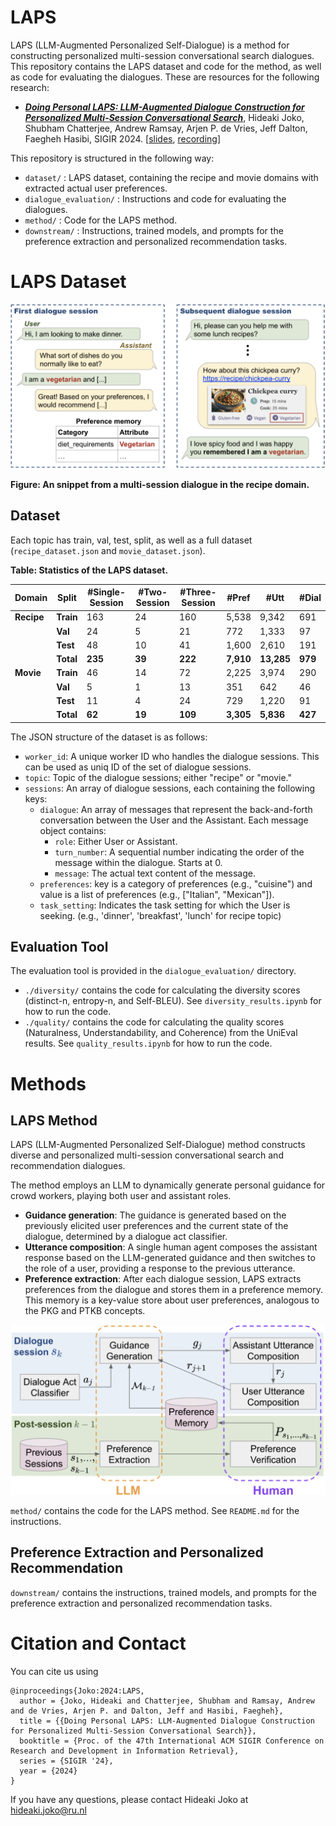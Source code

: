 LAPS
====

<!-- This repository provides (1) conversational entity linking dataset (ConEL-2) and (2) conversational entity linking tool (CREL), as resources for the following research: -->

LAPS (LLM-Augmented Personalized Self-Dialogue) is a method for constructing personalized multi-session conversational search dialogues.
This repository contains the LAPS dataset and code for the method, as well as code for evaluating the dialogues.
These are resources for the following research:

- ***[Doing Personal LAPS: LLM-Augmented Dialogue Construction for Personalized Multi-Session Conversational Search](https://dl.acm.org/doi/10.1145/3626772.3657815)***, Hideaki Joko, Shubham Chatterjee, Andrew Ramsay, Arjen P. de Vries, Jeff Dalton, Faegheh Hasibi, SIGIR 2024. [[slides](https://docs.google.com/presentation/d/1gnAtSBUFicO3GEy_aJ0VXMpbgBtEC18F5Z7IB06dvKk/edit?usp=sharing), [recording](https://youtu.be/tnPZL3XuhmI?si=fDj4rpGxa-6xvNYB)]


This repository is structured in the following way:
<!-- 
- `tool/` : EL tool for conversation (CREL), with the example script.
- `dataset/` : Conversational entity linking datasets (ConEL-2), with the documentation of the statistics and format.
- `eval/` : Tool to calculate the performance of the entity linking method, with the run files of baseline and our method. -->

- `dataset/` : LAPS dataset, containing the recipe and movie domains with extracted actual user preferences.
- `dialogue_evaluation/` : Instructions and code for evaluating the dialogues.
- `method/` : Code for the LAPS method.
- `downstream/` : Instructions, trained models, and prompts for the preference extraction and personalized recommendation tasks.

# LAPS Dataset


<!-- ![example](./example.png) -->
<img src="https://github.com/informagi/laps/blob/main/example.png" width="600">

**Figure: An snippet from a multi-session dialogue in the recipe domain.**

## Dataset

Each topic has train, val, test, split, as well as a full dataset (`recipe_dataset.json` and `movie_dataset.json`).

**Table: Statistics of the LAPS dataset.**

| Domain | Split | #Single-Session | #Two-Session | #Three-Session | #Pref | #Utt | #Dial |
|--------|-------|-----------------|--------------|----------------|-------|------|-------|
| **Recipe** | **Train** | 163 | 24 | 160 | 5,538 | 9,342 | 691 |
|            | **Val**   | 24  | 5  | 21  | 772   | 1,333 | 97  |
|            | **Test**  | 48  | 10 | 41  | 1,600 | 2,610 | 191 |
|            | **Total** | **235** | **39** | **222** | **7,910** | **13,285** | **979** |
| **Movie**  | **Train** | 46  | 14 | 72  | 2,225 | 3,974 | 290 |
|            | **Val**   | 5   | 1  | 13  | 351   | 642   | 46  |
|            | **Test**  | 11  | 4  | 24  | 729   | 1,220 | 91  |
|            | **Total** | **62**  | **19** | **109** | **3,305** | **5,836** | **427** |

The JSON structure of the dataset is as follows:

- `worker_id`: A unique worker ID who handles the dialogue sessions. This can be used as uniq ID of the set of dialogue sessions.
- `topic`: Topic of the dialogue sessions; either "recipe" or "movie."
- `sessions`: An array of dialogue sessions, each containing the following keys:
  - `dialogue`: An array of messages that represent the back-and-forth conversation between the User and the Assistant. Each message object contains:
    - `role`: Either User or Assistant.
    - `turn_number`: A sequential number indicating the order of the message within the dialogue. Starts at 0.
    - `message`: The actual text content of the message.
  - `preferences`: key is a category of preferences (e.g., "cuisine") and value is a list of preferences (e.g., ["Italian", "Mexican"]).
  - `task_setting`: Indicates the task setting for which the User is seeking. (e.g., 'dinner', 'breakfast', 'lunch' for recipe topic)

## Evaluation Tool

The evaluation tool is provided in the `dialogue_evaluation/` directory.

- `./diversity/` contains the code for calculating the diversity scores (distinct-n, entropy-n, and Self-BLEU). See `diversity_results.ipynb` for how to run the code.
- `./quality/` contains the code for calculating the quality scores (Naturalness, Understandability, and Coherence) from the UniEval results. See `quality_results.ipynb` for how to run the code.

# Methods

## LAPS Method
LAPS (LLM-Augmented Personalized Self-Dialogue) method constructs diverse and personalized multi-session conversational search and recommendation dialogues.

The method employs an LLM to dynamically generate personal guidance for crowd workers, playing both user and assistant roles.
- **Guidance generation**: The guidance is generated based on the previously elicited user preferences and the current state of the dialogue, determined by a dialogue act classifier.
- **Utterance composition**: A single human agent composes the assistant response based on the LLM-generated guidance and then switches to the role of a user, providing a response to the previous utterance.
- **Preference extraction**: After each dialogue session, LAPS extracts preferences from the dialogue and stores them in a preference memory.
This memory is a key-value store about user preferences, analogous to the PKG and PTKB concepts.
<!-- 
More specifically, the method consists of four key elements as follows:
- (i) Dialogue act classification: Determines the assistant's next action that the assistant should take; e.g., request information, and recommend.
- (ii) Guidance generation: Generates guidance considering the dialogue history and the previously extracted preferences stored in the preference memory.
- (iii) Utterance composition: The human agent composes the assistant response based on the LLM-generated guidance, and then switches to the role of a user, providing a response to the previous utterance.
- (iv) Preference extraction: Preferences are extracted from the dialogue using an LLM and checked by the human agent. These preferences are stored in the preference memory and used in subsequent sessions for generating personalized guidance. -->

<!-- ![example](./laps_method.png) -->
<img src="https://github.com/informagi/laps/blob/main/laps_method.png" width="600">


`method/` contains the code for the LAPS method.
See `README.md` for the instructions.

## Preference Extraction and Personalized Recommendation

`downstream/` contains the instructions, trained models, and prompts for the preference extraction and personalized recommendation tasks.


# Citation and Contact

You can cite us using 

```
@inproceedings{Joko:2024:LAPS,
  author = {Joko, Hideaki and Chatterjee, Shubham and Ramsay, Andrew and de Vries, Arjen P. and Dalton, Jeff and Hasibi, Faegheh},
  title = {{Doing Personal LAPS: LLM-Augmented Dialogue Construction for Personalized Multi-Session Conversational Search}},
  booktitle = {Proc. of the 47th International ACM SIGIR Conference on Research and Development in Information Retrieval},
  series = {SIGIR '24},
  year = {2024}
}
```

If you have any questions, please contact Hideaki Joko at hideaki.joko@ru.nl
